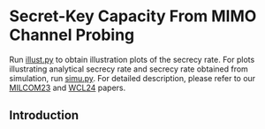 # Secret-Key Capacity From MIMO Channel Probing

Run [illust.py](illust.py) to obtain illustration plots of the secrecy rate. For plots illustrating analytical secrecy rate and secrecy rate obtained from simulation, run [simu.py](simu.py). For detailed description, please refer to our [MILCOM23](https://ieeexplore.ieee.org/document/10356312) and [WCL24](https://ieeexplore.ieee.org/document/10460260) papers.

## Introduction
